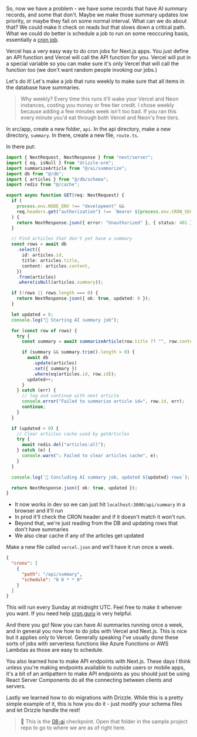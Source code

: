 So, now we have a problem - we have some records that have AI summary records, and some that don't. Maybe we make those summary updates low priority, or maybe they fail on some normal interval. What can we do about that? We could make it check on reads but that slows down a critical path. What we could do better is schedule a job to run on some reoccuring basis, essentially a [cron job][cron].

Vercel has a very easy way to do cron jobs for Next.js apps. You just define an API function and Vercel will call the API function for you. Vercel will put in a special variable so you can make sure it's only Vercel that will call the function too (we don't want random people invoking our jobs.)

Let's do it! Let's make a job that runs weekly to make sure that all items in the database have summaries.

> Why weekly? Every time this runs it'll wake your Vercel and Neon instances, costing you money or free tier credit. I chose weekly because adding a few minutes week isn't too bad. If you ran this every minute you'd eat through both Vercel and Neon's free tiers.

In src/app, create a new folder, `api`. In the api directory, make a new directory, `summary`. In there, create a new file, `route.ts`.

In there put:

```typescript
import { NextRequest, NextResponse } from "next/server";
import { eq, isNull } from "drizzle-orm";
import summarizeArticle from "@/ai/summarize";
import db from "@/db";
import { articles } from "@/db/schema";
import redis from "@/cache";

export async function GET(req: NextRequest) {
  if (
    process.env.NODE_ENV !== "development" &&
    req.headers.get("authorization") !== `Bearer ${process.env.CRON_SECRET}`
  ) {
    return NextResponse.json({ error: "Unauthorized" }, { status: 401 });
  }

  // Find articles that don't yet have a summary
  const rows = await db
    .select({
      id: articles.id,
      title: articles.title,
      content: articles.content,
    })
    .from(articles)
    .where(isNull(articles.summary));

  if (!rows || rows.length === 0) {
    return NextResponse.json({ ok: true, updated: 0 });
  }

  let updated = 0;
  console.log("🤖 Starting AI summary job");

  for (const row of rows) {
    try {
      const summary = await summarizeArticle(row.title ?? "", row.content);

      if (summary && summary.trim().length > 0) {
        await db
          .update(articles)
          .set({ summary })
          .where(eq(articles.id, row.id));
        updated++;
      }
    } catch (err) {
      // log and continue with next article
      console.error("Failed to summarize article id=", row.id, err);
      continue;
    }
  }

  if (updated > 0) {
    // Clear articles cache used by getArticles
    try {
      await redis.del("articles:all");
    } catch (e) {
      console.warn("⚠️ Failed to clear articles cache", e);
    }
  }

  console.log(`🤖 Concluding AI summary job, updated ${updated} rows`);

  return NextResponse.json({ ok: true, updated });
}
```

- It now works in dev so we can just hit `localhost:3000/api/summary` in a browser and it'll run
- In prod it'll check the CRON header and if it doesn't match it won't run.
- Beyond that, we're just reading from the DB and updating rows that don't have summaries
- We also clear cache if any of the articles get updated

Make a new file called `vercel.json` and we'll have it run once a week.

```json
{
  "crons": [
    {
      "path": "/api/summary",
      "schedule": "0 0 * * 0"
    }
  ]
}
```

This will run every Sunday at midnight UTC. Feel free to make it whenver you want. If you need help [cron.guru][guru] is very helpful.

And there you go! Now you can have AI summaries running once a week, and in general you now how to do jobs with Vercel and Next.js. This is nice but it applies only to Vercel. Generally speaking I've usually done these sorts of jobs with serverless functions like Azure Functions or AWS Lambdas as those are easy to schedule.

You also learned how to make API endpoints with Next.js. These days I think unless you're making endpoints available to outside users or mobile apps, it's a bit of an antipattern to make API endpoints as you should just be using React Server Components do all the connecting between clients and servers.

Lastly we learned how to do migrations with Drizzle. While this is a pretty simple example of it, this is how you do it - just modify your schema files and let Drizzle handle the rest!

> 🏁 This is the [08-ai][checkpoint] checkpoint. Open that folder in the sample project repo to go to where we are as of right here.

[checkpoint]: https://github.com/btholt/fullstack-next-wiki/tree/main/08-ai
[cron]: https://btholt.github.io/complete-intro-to-linux-and-the-cli/cron
[guru]: https://crontab.guru/#0_0_*_*_0
